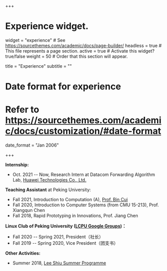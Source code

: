 +++
# Experience widget.
widget = "experience"  # See https://sourcethemes.com/academic/docs/page-builder/
headless = true  # This file represents a page section.
active = true  # Activate this widget? true/false
weight = 50  # Order that this section will appear.

title = "Experience"
subtitle = ""

# Date format for experience
#   Refer to https://sourcethemes.com/academic/docs/customization/#date-format
date_format = "Jan 2006"

+++

**Internship:**

- Oct. 2021 -- Now, Research Intern at Datacom Forwarding Algorithm Lab, <a href='https://www.huawei.com/'>Huawei Technologies Co., Ltd.</a>


**Teaching Assistant** at Peking University:

- Fall 2021, Introduction to Computation (A), <a href='https://cuibinpku.github.io/'>Prof. Bin Cui</a>
- Fall 2020, Introduction to Computer Systems (from CMU 15-213), Prof. Xiangqun Chen
- Fall 2018, Rapid Prototyping in Innovations, Prof. Jiang Chen


**Linux Club of Peking University (<a href='https://groups.google.com/g/lcpu'>LCPU Google Groups</a>)：**

- Fall 2020 -- Spring 2021, President（社长）
- Fall 2019 -- Spring 2020, Vice President（团支书）

**Other Activities:**

- Summer 2018, <a href='http://www.cuhk.edu.hk/ccc/lssp/'>Lee Shiu Summer Programme</a>
